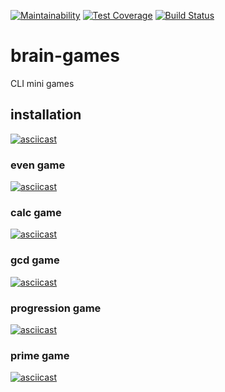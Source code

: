 [![Maintainability](https://api.codeclimate.com/v1/badges/a99a88d28ad37a79dbf6/maintainability)](https://codeclimate.com/github/codeclimate/codeclimate/maintainability)
[![Test Coverage](https://api.codeclimate.com/v1/badges/a99a88d28ad37a79dbf6/test_coverage)](https://codeclimate.com/github/codeclimate/codeclimate/test_coverage)
[![Build Status](https://travis-ci.com/alekorn/python-project-lvl1.svg?branch=master)](https://travis-ci.com/alekorn/python-project-lvl1)
# brain-games

CLI mini games

## installation
[![asciicast](https://asciinema.org/a/rWdVJ8b4mfAqJKnzWEdCnPr7o.svg)](https://asciinema.org/a/rWdVJ8b4mfAqJKnzWEdCnPr7o)
### even game
[![asciicast](https://asciinema.org/a/EL8hzCrSPaCae99a1CCU2TLCo.svg)](https://asciinema.org/a/EL8hzCrSPaCae99a1CCU2TLCo)
### calc game
[![asciicast](https://asciinema.org/a/YVZgLpvBr7haC8oSHGmM2o8j8.svg)](https://asciinema.org/a/YVZgLpvBr7haC8oSHGmM2o8j8)
### gcd game
[![asciicast](https://asciinema.org/a/BKjDRyGi1zJ4oC2ic2X8fPSZC.svg)](https://asciinema.org/a/BKjDRyGi1zJ4oC2ic2X8fPSZC)
### progression game
[![asciicast](https://asciinema.org/a/TdesxaC5K6fcXKm8pvcqITCC1.svg)](https://asciinema.org/a/TdesxaC5K6fcXKm8pvcqITCC1)
### prime game
[![asciicast](https://asciinema.org/a/2br5foegEMVjPoPPRKJP0ODZj.svg)](https://asciinema.org/a/2br5foegEMVjPoPPRKJP0ODZj)
